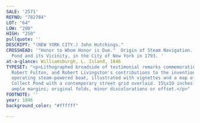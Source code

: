 ```yaml
---
SALE: '2571'
REFNO: "782784"
LOT: "64"
LOW: "200"
HIGH: "250"
pullquote: ''
DESCRIPT: "(NEW YORK CITY.) John Hutchings."
CROSSHEAD: '"Honor to Whom Honor is Due."  Origin of Steam Navigation. A View of Collect
  Pond and its Vicinity, in the City of New York in 1793. '
at-a-glance: Williamsburgh, L. Island, 1846
TYPESET: "<p>Lithographed broadside of testimonial remarks commemorating John Fitch,
  Robert Fulton, and Robert Livingston's contributions to the invention of a successfully
  operating steam-powered boat, illustrated with vignettes and a map of the original
  Collect Pond with a contemporary street grid overlaid. 15¼x19 inches sheet size,
  ample margins; original folds, minor discolorations or offset.</p>"
FOOTNOTE: ''
year: 1846
background_color: "#ffffff"

---
```

